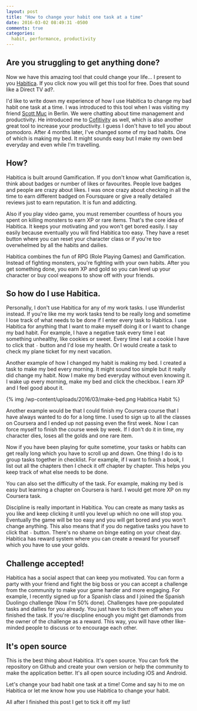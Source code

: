 ```yaml
---
layout: post
title: "How to change your habit one task at a time"
date: 2016-03-02 08:49:31 -0500
comments: true
categories: 
  habit, performance, productivity
---
```


## Are you struggling to get anything done?
Now we have this amazing tool that could change your life... I present to you [Habitica][1]. If you click now you will get this tool for free. Does that sound like a Direct TV ad?.

I'd like to write down my experience of how I use Habitica to change my bad habit one task at a time. I was introduced to this tool when I was visiting my friend [Scott Muc][2] in Berlin. We were chatting about time management and productivity. He introduced me to [Cofitivity][3] as well, which is also another great tool to increase your productivity. I guess I don't have to tell you about pomodoro. After 4 months later, I've changed some of my bad habits. One of which is making my bed. It might sounds easy but I make my own bed everyday and even while I'm travelling. 

## How?
Habitica is built around Gamification. If you don't know what Gamification is, think about badges or number of likes or favourites. People love badges and people are crazy about likes.
I was once crazy about checking in all the time to earn different badged on Foursquare or give a really detailed reviews just to earn reputation. It is fun and addicting. 

Also if you play video game, you must remember countless of hours you spent on killing monsters to earn XP or rare items. That's the core idea of Habitica. It keeps your motivating and you won't get bored easily. I say easily because eventually you will find Habitica too easy. They have a reset button where you can reset your character class or if you're too overwhelmed by all the habits and dailies. 

Habitica combines the fun of RPG (Role Playing Games) and Gamification. Instead of fighting monsters, you're fighting with your own habits. After you get something done, you earn XP and gold so you can level up your character or buy cool weapons to show off with your friends.

## So how do I use Habitica.
Personally, I don't use Habitica for any of my work tasks. I use Wunderlist instead. If you're like me my work tasks tend to be really long and sometime I lose track of what needs to be done if I enter every task to Habitica. 
I use Habitica for anything that I want to make myself doing it or I want to change my bad habit. For example, I have a negative task every time I eat something unhealthy, like cookies or sweet. Every time I eat a cookie I have to click that `-` button and I'd lose my health. Or I would create a task to check my plane ticket for my next vacation.

Another example of how I changed my habit is making my bed. I created a task to make my bed every morning. It might sound too simple but it really did change my habit. Now I make my bed everyday without even knowing it.
I wake up every morning, make my bed and click the checkbox. I earn XP and I feel good about it. 

{% img /wp-content/uploads/2016/03/make-bed.png Habitica Habit %}

Another example would be that I could finish my Coursera course that I have always wanted to do for a long time. I used to sign up to all the classes on Coursera and I ended up not passing even the first week. Now I can force myself to finish the course week by week. If I don't do it in time, my character dies, loses all the golds and one rare item. 

Now if you have been playing for quite sometime, your tasks or habits can get really long which you have to scroll up and down. One thing I do is to group tasks together in checklist. For example, if I want to finish a book, I list out all the chapters then I check it off chapter by chapter. This helps you keep track of what else needs to be done.

You can also set the difficulty of the task. For example, making my bed is easy but learning a chapter on Coursera is hard. I would get more XP on my Coursera task. 

Discipline is really important in Habitica. You can create as many tasks as you like and keep clicking it until you level up which no one will stop you. Eventually the game will be too easy and you will get bored and you won't change anything. This also means that if you do negative tasks you have to click that `-` button. There's no shame on binge eating on your cheat day. Habitica has reward system where you can create a reward for yourself which you have to use your golds.

## Challenge accepted!
Habitica has a social aspect that can keep you motivated. You can form a party with your friend and fight the big boss or you can accept a challenge from the community to make your game harder and more engaging. For example, I recently signed up for a Spanish class and I joined the Spanish Duolingo challenge (Now I'm 50% done). Challenges have pre-populated tasks and dallies for you already. You just have to tick them off when you finished the task. If you're discipline enough you might get diamonds from the owner of the challenge as a reward. This way, you will have other like-minded people to discuss or to encourage each other.

## It's open source
This is the best thing about Habitica. It's open source. You can fork the repository on Github and create your own version or help the community to make the application better. It's all open source including iOS and Android.

Let's change your bad habit one task at a time! Come and say hi to me on Habitica or let me know how you use Habitica to change your habit.

All after I finished this post I get to tick it off my list!

  [1]: https://habitica.com
  [2]: http://scottmuc.com/
  [3]: https://www.coffitivity.com/

